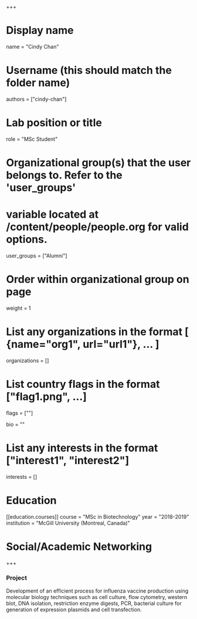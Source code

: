 +++
# Display name
name = "Cindy Chan"

# Username (this should match the folder name)
authors = ["cindy-chan"]

# Lab position or title
role = "MSc Student"

# Organizational group(s) that the user belongs to. Refer to the 'user_groups'
# variable located at /content/people/people.org for valid options.
user_groups = ["Alumni"]

# Order within organizational group on page
weight = 1

# List any organizations in the format [ {name="org1", url="url1"}, ... ]
organizations = []

# List country flags in the format ["flag1.png", ...]
flags = [""]

bio = ""

# List any interests in the format ["interest1", "interest2"]
interests = []

# Education
[[education.courses]]
  course = "MSc in Biotechnology"
  year = "2018-2019"
  institution = "McGill University (Montreal, Canada)"

# Social/Academic Networking
+++
### Project
Development of an efficient process for influenza vaccine production using
molecular biology techniques such as cell culture, flow cytometry, western blot,
DNA isolation, restriction enzyme digests, PCR, bacterial culture for generation
of expression plasmids and cell transfection.
